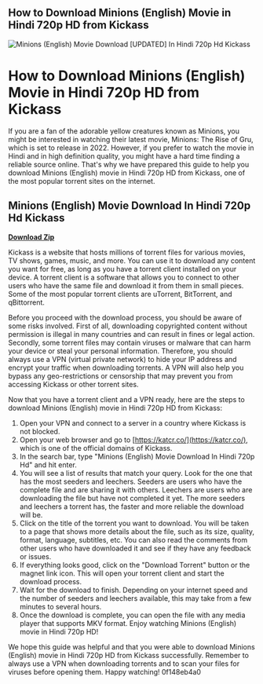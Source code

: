 ## How to Download Minions (English) Movie in Hindi 720p HD from Kickass

 
![Minions (English) Movie Download \[UPDATED\] In Hindi 720p Hd Kickass](https://images-2.rakuten.tv/storage/global-movie/translation/artwork/75569a94-11e5-429d-b64f-0ece71d05be7-flushed-away-1611332745-width317-quality60.jpeg)

 
# How to Download Minions (English) Movie in Hindi 720p HD from Kickass
 
If you are a fan of the adorable yellow creatures known as Minions, you might be interested in watching their latest movie, Minions: The Rise of Gru, which is set to release in 2022. However, if you prefer to watch the movie in Hindi and in high definition quality, you might have a hard time finding a reliable source online. That's why we have prepared this guide to help you download Minions (English) movie in Hindi 720p HD from Kickass, one of the most popular torrent sites on the internet.
 
## Minions (English) Movie Download In Hindi 720p Hd Kickass


[**Download Zip**](https://www.google.com/url?q=https%3A%2F%2Fgeags.com%2F2tKJL3&sa=D&sntz=1&usg=AOvVaw0RFqJJ4DLsBGQY916L228a)

 
Kickass is a website that hosts millions of torrent files for various movies, TV shows, games, music, and more. You can use it to download any content you want for free, as long as you have a torrent client installed on your device. A torrent client is a software that allows you to connect to other users who have the same file and download it from them in small pieces. Some of the most popular torrent clients are uTorrent, BitTorrent, and qBittorrent.
 
Before you proceed with the download process, you should be aware of some risks involved. First of all, downloading copyrighted content without permission is illegal in many countries and can result in fines or legal action. Secondly, some torrent files may contain viruses or malware that can harm your device or steal your personal information. Therefore, you should always use a VPN (virtual private network) to hide your IP address and encrypt your traffic when downloading torrents. A VPN will also help you bypass any geo-restrictions or censorship that may prevent you from accessing Kickass or other torrent sites.
 
Now that you have a torrent client and a VPN ready, here are the steps to download Minions (English) movie in Hindi 720p HD from Kickass:
 
1. Open your VPN and connect to a server in a country where Kickass is not blocked.
2. Open your web browser and go to [https://katcr.co/](https://katcr.co/), which is one of the official domains of Kickass.
3. In the search bar, type "Minions (English) Movie Download In Hindi 720p Hd" and hit enter.
4. You will see a list of results that match your query. Look for the one that has the most seeders and leechers. Seeders are users who have the complete file and are sharing it with others. Leechers are users who are downloading the file but have not completed it yet. The more seeders and leechers a torrent has, the faster and more reliable the download will be.
5. Click on the title of the torrent you want to download. You will be taken to a page that shows more details about the file, such as its size, quality, format, language, subtitles, etc. You can also read the comments from other users who have downloaded it and see if they have any feedback or issues.
6. If everything looks good, click on the "Download Torrent" button or the magnet link icon. This will open your torrent client and start the download process.
7. Wait for the download to finish. Depending on your internet speed and the number of seeders and leechers available, this may take from a few minutes to several hours.
8. Once the download is complete, you can open the file with any media player that supports MKV format. Enjoy watching Minions (English) movie in Hindi 720p HD!

We hope this guide was helpful and that you were able to download Minions (English) movie in Hindi 720p HD from Kickass successfully. Remember to always use a VPN when downloading torrents and to scan your files for viruses before opening them. Happy watching!
 0f148eb4a0
